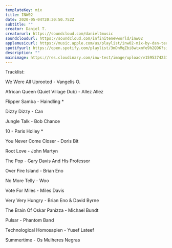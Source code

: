 ```yaml
---
templateKey: mix
title: INW02
date: 2020-05-04T20:30:50.752Z
subtitle: ""
creator: Daniel T.
creatorurl: https://soundcloud.com/danieltmusic
soundcloudurl: https://soundcloud.com/infinitenewworld/inw02
applemusicurl: https://music.apple.com/us/playlist/inw02-mix-by-dan-terndrup/pl.u-keNvH79GPvM
spotifyurl: https://open.spotify.com/playlist/3mDnMqZbi8wtxmfe9h2QDK?si=XBqhWoNUSFi74oZvvwqSeQ
description: ""
mainimage: https://res.cloudinary.com/inw-test/image/upload/v1595374231/inw-test-site/5f177a97d4fc29516934edaa.png
---
```

Tracklist:

We Were All Uprooted - Vangelis O.

African Queen (Quiet Village Dub) - Allez Allez

Flipper Samba - Haindling *

Dizzy Dizzy - Can

Jungle Talk - Bob Chance

10 - Paris Holley *

You Never Come Closer - Doris Bit

Root Love - John Martyn

The Pop - Gary Davis And His Professor

Over Fire Island - Brian Eno

No More Telly - Woo

Vote For Miles - Miles Davis

Very Very Hungry - Brian Eno & David Byrne

The Brain Of Oskar Panizza - Michael Bundt

Pulsar - Phantom Band

Technological Homosapien - Yusef Lateef

Summertime - Os Mulheres Negras
